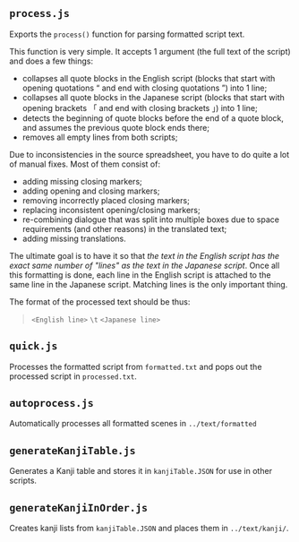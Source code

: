 `process.js`
---
Exports the `process()` function for parsing formatted script text.

This function is very simple. It accepts 1 argument (the full text of the script) and does a few things:
* collapses all quote blocks in the English script (blocks that start with opening quotations “ and end with closing quotations ”) into 1 line;
* collapses all quote blocks in the Japanese script (blocks that start with opening brackets 「 and end with closing brackets 」) into 1 line;
* detects the beginning of quote blocks before the end of a quote block, and assumes the previous quote block ends there;
* removes all empty lines from both scripts;

Due to inconsistencies in the source spreadsheet, you have to do quite a lot of manual fixes. Most of them consist of:
* adding missing closing markers;
* adding opening and closing markers;
* removing incorrectly placed closing markers;
* replacing inconsistent opening/closing markers;
* re-combining dialogue that was split into multiple boxes due to space requirements (and other reasons) in the translated text;
* adding missing translations.

The ultimate goal is to have it so that *the text in the English script has the exact same number of "lines" as the text in the Japanese script*. Once all this formatting is done, each line in the English script is attached to the same line in the Japanese script. Matching lines is the only important thing.

The format of the processed text should be thus:

>`<English line>` `\t` `<Japanese line>`

`quick.js`
---
Processes the formatted script from `formatted.txt` and pops out the processed script in `processed.txt`.

`autoprocess.js`
---
Automatically processes all formatted scenes in `../text/formatted`

`generateKanjiTable.js`
---
Generates a Kanji table and stores it in `kanjiTable.JSON` for use in other scripts.

`generateKanjiInOrder.js`
---
Creates kanji lists from `kanjiTable.JSON` and places them in `../text/kanji/`.